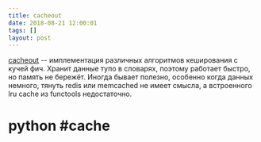 ```yaml
---
title: cacheout
date: 2018-08-21 12:00:01
tags: []
layout: post
---
```


[cacheout](https://github.com/dgilland/cacheout) -- имплементация различных алгоритмов кеширования с кучей фич. Хранит данные тупо в словарях, поэтому работает быстро, но память не бережёт. Иногда бывает полезно, особенно когда данных немного, тянуть redis или memcached не имеет смысла, а встроенного lru cache из functools недостаточно.

# python #cache
